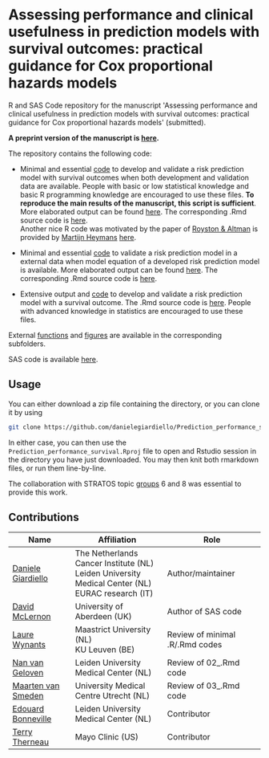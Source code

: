 # Assessing performance and clinical usefulness in prediction models with survival outcomes: practical guidance for Cox proportional hazards models

R and SAS Code repository for the manuscript 'Assessing performance and clinical usefulness in prediction models with survival outcomes: practical guidance for Cox proportional hazards models' (submitted).

**A preprint version of the manuscript is [here](https://www.medrxiv.org/content/10.1101/2022.03.17.22272411v1).**


The repository contains the following code:  

+ Minimal and essential [code](https://github.com/danielegiardiello/Prediction_performance_survival/blob/main/01_predsurv_minimal.R) to develop and validate a risk prediction model with survival outcomes when both development and validation data are available. People with basic or low statistical knowledge and basic R programming knowledge are encouraged to use these files. **To reproduce the main results of the manuscript, this script is sufficient**.  
More elaborated output can be found [here](https://github.com/danielegiardiello/Prediction_performance_survival/blob/main/01_predsurv_minimal_RMD.md). The corresponding .Rmd source code is [here](https://github.com/danielegiardiello/Prediction_performance_survival/blob/main/01_predsurv_minimal_RMD.Rmd).  
Another nice R code was motivated by the paper of [Royston & Altman](https://bmcmedresmethodol.biomedcentral.com/articles/10.1186/1471-2288-13-33) is provided by [Martijn Heymans](https://github.com/mwheymans) [here](https://missingdatasolutions.rbind.io/2021/02/cox-external-validation/).

+ Minimal and essential [code](https://github.com/danielegiardiello/Prediction_performance_survival/blob/main/02_predsurv_minimal.R) to validate a risk prediction model in a external data when model equation of a developed risk prediction model is available. More elaborated output can be found [here](https://github.com/danielegiardiello/Prediction_performance_survival/blob/main/02_predsurv.md). The corresponding .Rmd source code is [here](https://github.com/danielegiardiello/Prediction_performance_survival/blob/main/02_predsurv.Rmd).

+ Extensive output and [code](https://github.com/danielegiardiello/Prediction_performance_survival/blob/main/03_predsurv_extended.md) to develop and validate a risk prediction model with a survival outcome. The .Rmd source code is [here](https://github.com/danielegiardiello/Prediction_performance_survival/blob/main/03_predsurv_extended.Rmd). People with advanced knowledge in statistics are encouraged to use these files.

External [functions](https://github.com/danielegiardiello/Prediction_performance_survival/tree/main/Functions) and [figures](https://github.com/danielegiardiello/Prediction_performance_survival/tree/main/imgs) are available in the corresponding subfolders.  

SAS code is available [here](https://github.com/danielegiardiello/Prediction_performance_survival/tree/main/SAS_code).

## Usage

You can either download a zip file containing the directory, or you can clone it by using

```bash
git clone https://github.com/danielegiardiello/Prediction_performance_survival.git
```

In either case, you can then use the `Prediction_performance_survival.Rproj` file to open
and Rstudio session in the directory you have just downloaded. You may then knit
both rmarkdown files, or run them line-by-line.

The collaboration with STRATOS topic [groups](https://www.stratos-initiative.org/groups) 6 and 8 was essential to provide this work.

## Contributions

| Name                                                         | Affiliation                           | Role                  |
| ------------------------------------------------------------ | ------------------------------------- | ----------------------|
| [Daniele Giardiello](https://github.com/danielegiardiello/)  | The Netherlands Cancer Institute (NL) <br /> Leiden University Medical Center (NL) <br /> EURAC research (IT) | Author/maintainer     |
| [David McLernon](https://twitter.com/davemclernon?lang=en) | University of Aberdeen (UK) | Author of SAS code              |
| [Laure Wynants](https://www.maastrichtuniversity.nl/laure.wynants) | Maastrict University (NL)  <br /> KU Leuven (BE) | Review of minimal .R/.Rmd codes |
| [Nan van Geloven](https://www.lumc.nl/org/bds/medewerkers/1216536) | Leiden University Medical Center (NL) | Review of 02_.Rmd code |
| [Maarten van Smeden](https://www.umcutrecht.nl/en/research/researchers/van-smeden-maarten-m) | University Medical Centre Utrecht (NL) |Review of 03_.Rmd code     |
| [Edouard Bonneville](https://www.lumc.nl/org/bds/medewerkers/1968807) | Leiden University Medical Center (NL) | Contributor  |
| [Terry Therneau](https://www.mayo.edu/research/faculty/therneau-terry-m-ph-d/bio-00025991) | Mayo Clinic (US)| Contributor  |


